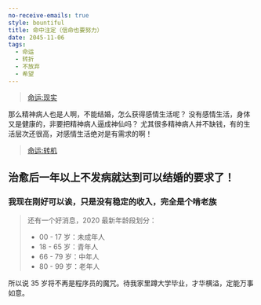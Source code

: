 ```yaml
---
no-receive-emails: true
style: bountiful
title: 命中注定（信命也要努力）
date: 2045-11-06
tags:
  - 命运
  - 转折
  - 不放弃
  - 希望
---
```


> [命运:现实](http://www.64365.com/video/ddexz/)

那么精神病人也是人啊，不能结婚，怎么获得感情生活呢？
没有感情生活，身体又是健康的，非要把精神病人逼成神仙吗？
尤其很多精神病人并不缺钱，有的生活层次还很高，对感情生活绝对是有需求的啊！

> [命运:转机](https://jingyan.baidu.com/article/fb48e8be4ae02e6e622e140d.html)

## 治愈后一年以上不发病就达到可以结婚的要求了！

### 我现在刚好可以诶，只是没有稳定的收入，完全是个啃老族

> 还有一个好消息，2020 最新年龄段划分：
>
> - 00 - 17 岁：未成年人
> - 18 - 65 岁：青年人
> - 66 - 79 岁：中年人
> - 80 - 99 岁：老年人

所以说 35 岁将不再是程序员的魔咒。待我家里蹲大学毕业，才华横溢，定能万事如意。
